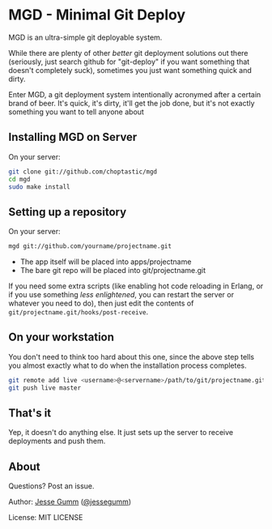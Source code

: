 # MGD - Minimal Git Deploy

MGD is an ultra-simple git deployable system.

While there are plenty of other *better* git deployment solutions out there
(seriously, just search github for "git-deploy" if you want something that
doesn't completely suck), sometimes you just want something quick and dirty.

Enter MGD, a git deployment system intentionally acronymed after a certain
brand of beer. It's quick, it's dirty, it'll get the job done, but it's not
exactly something you want to tell anyone about

## Installing MGD on Server

On your server:
```bash
git clone git://github.com/choptastic/mgd
cd mgd
sudo make install
```

## Setting up a repository

On your server:
```bash
mgd git://github.com/yourname/projectname.git
```

* The app itself will be placed into apps/projectname
* The bare git repo will be placed into git/projectname.git

If you need some extra scripts (like enabling hot code reloading in Erlang, or
if you use something *less enlightened*, you can restart the server or whatever
you need to do), then just edit the contents of
`git/projectname.git/hooks/post-receive`.


## On your workstation

You don't need to think too hard about this one, since the above step tells you
almost exactly what to do when the installation process completes.

```bash
git remote add live <username>@<servername>/path/to/git/projectname.git
git push live master
```

## That's it

Yep, it doesn't do anything else. It just sets up the server to receive deployments and push them.

## About

Questions? Post an issue.

Author: [Jesse Gumm](http://jessegumm.com) ([@jessegumm](http://twitter.com/jessegumm))

License: MIT LICENSE
